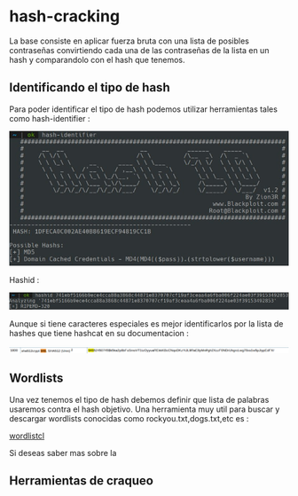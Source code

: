 # hash-cracking

  La base consiste en aplicar fuerza bruta con una lista 
  de posibles contraseñas convirtiendo cada una de las 
  contraseñas de la lista en un hash y comparandolo con el 
  hash que tenemos.

## Identificando el tipo de hash
  Para poder identificar el tipo de hash 
  podemos utilizar herramientas tales como 
  hash-identifier :
 
![hashidentifier](images/hashident.jpg)
  
  Hashid :

![hashid](images/hashid.jpg)

  Aunque si tiene caracteres especiales es mejor 
  identificarlos por la lista de hashes que tiene 
  hashcat en su documentacion :

![hashcat](images/hashcatvar.jpg)

## Wordlists 

Una vez tenemos el tipo de hash debemos definir que lista
de palabras usaremos contra el hash objetivo.
Una herramienta muy util para buscar y descargar wordlists
conocidas como rockyou.txt,dogs.txt,etc es : 

[wordlistcl](https://github.com/BlackArch/wordlistctl)

Si deseas saber mas sobre la

## Herramientas de craqueo
















